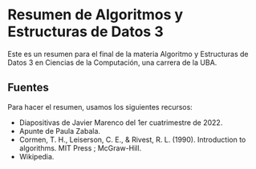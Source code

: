 # Resumen de Algoritmos y Estructuras de Datos 3

Este es un resumen para el final de la materia Algoritmo y Estructuras de Datos 3 en Ciencias de la Computación, una carrera de la UBA.

## Fuentes

Para hacer el resumen, usamos los siguientes recursos:

* Diapositivas de Javier Marenco del 1er cuatrimestre de 2022.
* Apunte de Paula Zabala.
* Cormen, T. H., Leiserson, C. E., & Rivest, R. L. (1990). Introduction to algorithms. MIT Press ; McGraw-Hill.
* Wikipedia.
